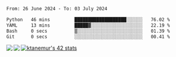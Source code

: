 <!--START_SECTION:waka-->

```txt
From: 26 June 2024 - To: 03 July 2024

Python   46 mins         ███████████████████░░░░░░   76.02 %
YAML     13 mins         █████▓░░░░░░░░░░░░░░░░░░░   22.19 %
Bash     0 secs          ▒░░░░░░░░░░░░░░░░░░░░░░░░   01.39 %
Git      0 secs          ░░░░░░░░░░░░░░░░░░░░░░░░░   00.41 %
```

<!--END_SECTION:waka-->
<a href="https://github.com/anuraghazra/github-readme-stats">
  <img align="left" src="https://github-readme-stats.vercel.app/api?username=Tanesan&count_private=true&show_icons=true" />
<img align="left" src="https://github-readme-stats.vercel.app/api/top-langs/?username=Tanesan" />
</a>

[![ktanemur's 42 stats](https://badge42.vercel.app/api/v2/cl1wslf6s002109l771rng2w8/stats?cursusId=21&coalitionId=62)](https://github.com/JaeSeoKim/badge42)
